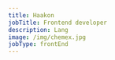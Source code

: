 ```yaml
---
title: Haakon
jobTitle: Frontend developer
description: Lang
image: /img/chemex.jpg
jobType: frontEnd
---
```

